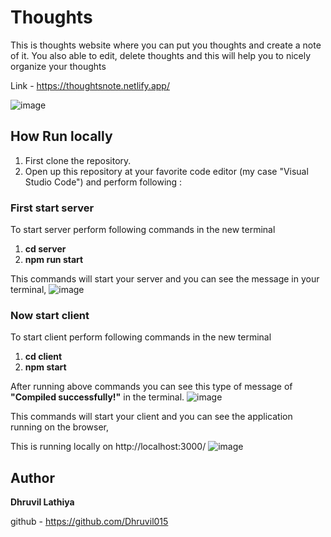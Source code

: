 # Thoughts
This is thoughts website where you can put you thoughts and create a note of it.
You also able to edit, delete thoughts and this will help you to nicely organize your thoughts

Link - https://thoughtsnote.netlify.app/

![image](https://user-images.githubusercontent.com/86464832/164883216-d71c8cc7-1045-487d-8cf0-516645c2c09a.png)

## How Run locally
1. First clone the repository.
2. Open up this repository at your favorite code editor (my case "Visual Studio Code") and perform following :

### First start server
To start server perform following commands in the new terminal
1. **cd server**
2. **npm run start**

This commands will start your server and you can see the message in your terminal,
![image](https://user-images.githubusercontent.com/86464832/164883738-ec685c04-7605-4542-ad6b-b8e866f773d0.png)

### Now start client
To start client perform following commands in the new terminal
1. **cd client**
2. **npm start**

After running above commands you can see this type of message of **"Compiled successfully!"** in the terminal.
![image](https://user-images.githubusercontent.com/86464832/164884060-6d4de3d9-3e49-436e-b2ab-b6412381724b.png)


This commands will start your client and you can see the application running on the browser,

This is running locally on http://localhost:3000/
![image](https://user-images.githubusercontent.com/86464832/164883928-9811f485-acee-4f71-92b8-ae7f4f00d0cc.png)


## Author
**Dhruvil Lathiya**

github - https://github.com/Dhruvil015

